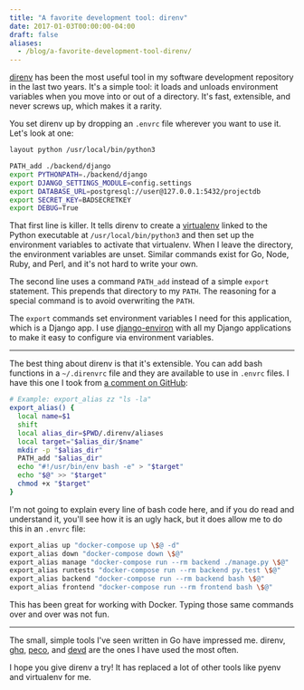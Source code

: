 ```yaml
---
title: "A favorite development tool: direnv"
date: 2017-01-03T00:00:00-04:00
draft: false
aliases:
  - /blog/a-favorite-development-tool-direnv/
---
```


[direnv](https://direnv.net/) has been the most useful tool in my software development repository in the last two years. It's a simple tool: it loads and unloads environment variables when you move into or out of a directory. It's fast, extensible, and never screws up, which makes it a rarity.

<!--more-->

You set direnv up by dropping an `.envrc` file wherever you want to use it. Let's look at one:

```bash
layout python /usr/local/bin/python3

PATH_add ./backend/django
export PYTHONPATH=./backend/django
export DJANGO_SETTINGS_MODULE=config.settings
export DATABASE_URL=postgresql://user@127.0.0.1:5432/projectdb
export SECRET_KEY=BADSECRETKEY
export DEBUG=True
```

That first line is killer. It tells direnv to create a [virtualenv](http://docs.python-guide.org/en/latest/dev/virtualenvs/) linked to the Python executable at `/usr/local/bin/python3` and then set up the environment variables to activate that virtualenv. When I leave the directory, the environment variables are unset. Similar commands exist for Go, Node, Ruby, and Perl, and it's not hard to write your own.

The second line uses a command `PATH_add` instead of a simple `export` statement. This prepends that directory to my `PATH`. The reasoning for a special command is to avoid  overwriting the `PATH`.

The `export` commands set environment variables I need for this application, which is a Django app. I use [django-environ](https://django-environ.readthedocs.io/en/latest/) with all my Django applications to make it easy to configure via environment variables.

---

The best thing about direnv is that it's extensible. You can add bash functions in a `~/.direnvrc` file and they are available to use in `.envrc` files. I have this one I took from [a comment on GitHub](https://github.com/direnv/direnv/issues/73#issuecomment-174295790):

```bash
# Example: export_alias zz "ls -la"
export_alias() {
  local name=$1
  shift
  local alias_dir=$PWD/.direnv/aliases
  local target="$alias_dir/$name"
  mkdir -p "$alias_dir"
  PATH_add "$alias_dir"
  echo "#!/usr/bin/env bash -e" > "$target"
  echo "$@" >> "$target"
  chmod +x "$target"
}
```

I'm not going to explain every line of bash code here, and if you do read and understand it, you'll see how it is an ugly hack, but it does allow me to do this in an `.envrc` file:

```bash
export_alias up "docker-compose up \$@ -d"
export_alias down "docker-compose down \$@"
export_alias manage "docker-compose run --rm backend ./manage.py \$@"
export_alias runtests "docker-compose run --rm backend py.test \$@"
export_alias backend "docker-compose run --rm backend bash \$@"
export_alias frontend "docker-compose run --rm frontend bash \$@"
```

This has been great for working with Docker. Typing those same commands over and over was not fun.

---

The small, simple tools I've seen written in Go have impressed me. direnv, [ghq](https://github.com/motemen/ghq), [peco](https://github.com/peco/peco), and [devd](https://github.com/cortesi/devd) are the ones I have used the most often.

I hope you give direnv a try! It has replaced a lot of other tools like pyenv and virtualenv for me.
